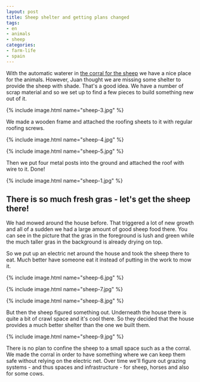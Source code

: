 ```yaml
---
layout: post
title: Sheep shelter and getting plans changed
tags:
- en
- animals
- sheep
categories:
- farm-life
- spain
---
```

With the automatic waterer in [the corral for the sheep](/2018/06/26/we-got-four-merino-sheep.html) we have a nice place for the animals. However, Juan thought we are missing some shelter to provide the sheep with shade. That's a good idea. We have a number of scrap material and so we set up to find a few pieces to build something new out of it.

{% include image.html name="sheep-3.jpg" %}

We made a wooden frame and attached the roofing sheets to it with regular roofing screws.

{% include image.html name="sheep-4.jpg" %}

{% include image.html name="sheep-5.jpg" %}

Then we put four metal posts into the ground and attached the roof with wire to it. Done!

{% include image.html name="sheep-1.jpg" %}

## There is so much fresh gras - let's get the sheep there!
We had mowed around the house before. That triggered a lot of new growth and all of a sudden we had a large amount of good sheep food there. You can see in the picture that the gras in the foreground is lush and green while the much taller gras in the background is already drying on top.

So we put up an electric net around the house and took the sheep there to eat. Much better have someone eat it instead of putting in the work to mow it.

{% include image.html name="sheep-6.jpg" %}

{% include image.html name="sheep-7.jpg" %}

{% include image.html name="sheep-8.jpg" %}

But then the sheep figured something out. Underneath the house there is quite a bit of crawl space and it's cool there. So they decided that the house provides a much better shelter than the one we built them.

{% include image.html name="sheep-9.jpg" %}

There is no plan to confine the sheep to a small space such as a the corral. We made the corral in order to have something where we can keep them safe without relying on the electric net. Over time we'll figure out grazing systems - and thus spaces and infrastructure - for sheep, horses and also for some cows.
